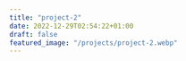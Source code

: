 ```yaml
---
title: "project-2"
date: 2022-12-29T02:54:22+01:00
draft: false
featured_image: "/projects/project-2.webp"
---
```

